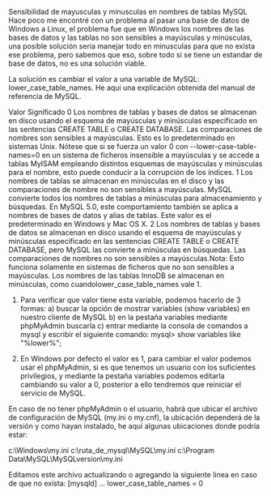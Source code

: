 Sensibilidad de mayusculas y minusculas en nombres de tablas MySQL
Hace poco me encontré con un problema al pasar una base de datos de Windows a Linux, el problema fue que en Windows los nombres de las bases de datos y las tablas no son sensibles a mayúsculas y minúsculas, una posible solución seria manejar todo en minusculas para que no exista ese problema, pero sabemos que eso, sobre todo si se tiene un estandar de base de datos, no es una solución viable.

La solución es cambiar el valor a una variable de MySQL: lower_case_table_names. He aqui una explicación obtenida del manual de referencia de MySQL.

Valor	Significado
0	Los nombres de tablas y bases de datos se almacenan en disco usando el esquema de mayúsculas y minúsculas especificado en las sentencias CREATE TABLE o CREATE DATABASE. Las comparaciones de nombres son sensibles a mayúsculas. Esto es lo predeterminado en sistemas Unix. Nótese que si se fuerza un valor 0 con --lower-case-table-names=0 en un sistema de ficheros insensible a mayúsculas y se accede a tablas MyISAM empleando distintos esquemas de mayúsculas y minúsculas para el nombre, esto puede conducir a la corrupción de los índices.
1	Los nombres de tablas se almacenan en minúsculas en el disco y las comparaciones de nombre no son sensibles a mayúsculas. MySQL convierte todos los nombres de tablas a minúsculas para almacenamiento y búsquedas. En MySQL 5.0, este comportamiento también se aplica a nombres de bases de datos y alias de tablas. Este valor es el predeterminado en Windows y Mac OS X.
2	Los nombres de tablas y bases de datos se almacenan en disco usando el esquema de mayúsculas y minúsculas especificado en las sentencias CREATE TABLE o CREATE DATABASE, pero MySQL las convierte a minúsculas en búsquedas. Las comparaciones de nombres no son sensibles a mayúsculas.Nota: Esto funciona solamente en sistemas de ficheros que no son sensibles a mayúsculas. Los nombres de las tablas InnoDB se almacenan en minúsculas, como cuandolower_case_table_names vale 1.
1. Para verificar que valor tiene esta variable, podemos hacerlo de 3 formas:
  a) buscar la opción de mostrar variables (show variables) en nuestro cliente de MySQL
  b) en la pestaña variables mediante phpMyAdmin buscarla
  c) entrar mediante la consola de comandos a mysql y escribir el siguiente comando:
  mysql> show variables like "%lower%";

2. En Windows por defecto el valor es 1, para cambiar el valor podemos usar el phpMyAdmin, si es que tenemos un usuario con los suficientes privilegios, y mediante la pestaña variables podemos editarla cambiando su valor a 0, posterior a ello tendremos que reiniciar el servicio de MySQL.

En caso de no tener phpMyAdmin o el usuario, habrá que ubicar el archivo de configuración de MySQL (my.ini o my.cnf), la ubicación dependerá de la versión y como hayan instalado, he aquí algunas ubicaciones donde podría estar:

c:\Windows\my.ini
c:\ruta_de_mysql\MySQL\my.ini
c:\Program Data\MySQL\MySQLversion\my.ini


Editamos este archivo actualizando o agregando la siguiente linea en caso de que no exista:
[mysqld]
...
lower_case_table_names = 0